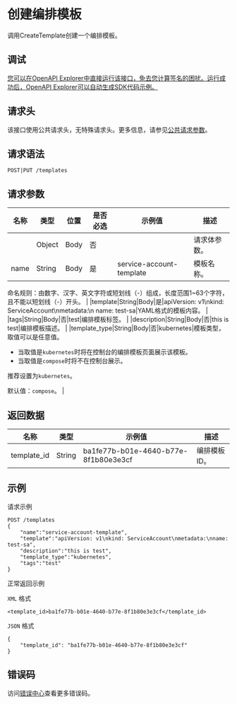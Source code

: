 # 创建编排模板

调用CreateTemplate创建一个编排模板。

## 调试

[您可以在OpenAPI Explorer中直接运行该接口，免去您计算签名的困扰。运行成功后，OpenAPI Explorer可以自动生成SDK代码示例。](https://api.aliyun.com/#product=CS&api=CreateTemplate&type=ROA&version=2015-12-15)

## 请求头

该接口使用公共请求头，无特殊请求头。更多信息，请参见[公共请求参数](~~167755~~)。

## 请求语法

```
POST|PUT /templates 
```

## 请求参数

|名称|类型|位置|是否必选|示例值|描述|
|--|--|--|----|---|--|
| |Object|Body|否| |请求体参数。 |
|name|String|Body|是|service-account-template|模板名称。

 命名规则：由数字、汉字、英文字符或短划线（-）组成，长度范围1~63个字符，且不能以短划线（-）开头。 |
|template|String|Body|是|apiVersion: v1\\nkind: ServiceAccount\\nmetadata:\\n name: test-sa|YAML格式的模板内容。 |
|tags|String|Body|否|test|编排模板标签。 |
|description|String|Body|否|this is test|编排模板描述。 |
|template\_type|String|Body|否|kubernetes|模板类型，取值可以是任意值。

 -   当取值是`kubernetes`时将在控制台的编排模板页面展示该模板。
-   当取值是`compose`时将不在控制台展示。

 推荐设置为`kubernetes`。

 默认值：`compose`。 |

## 返回数据

|名称|类型|示例值|描述|
|--|--|---|--|
|template\_id|String|ba1fe77b-b01e-4640-b77e-8f1b80e3e3cf|编排模板ID。 |

## 示例

请求示例

```
POST /templates
{
    "name":"service-account-template",
    "template":"apiVersion: v1\nkind: ServiceAccount\nmetadata:\nname: test-sa",
    "description":"this is test",
    "template_type":"kubernetes",
    "tags":"test"
}
```

正常返回示例

`XML` 格式

```
<template_id>ba1fe77b-b01e-4640-b77e-8f1b80e3e3cf</template_id>
```

`JSON` 格式

```
{
    "template_id": "ba1fe77b-b01e-4640-b77e-8f1b80e3e3cf"
}
```

## 错误码

访问[错误中心](https://error-center.alibabacloud.com/status/product/CS)查看更多错误码。

